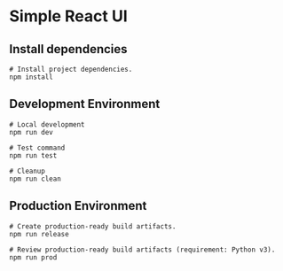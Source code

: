 # Simple React UI

## Install dependencies

```
# Install project dependencies.
npm install
```

## Development Environment

```
# Local development
npm run dev

# Test command
npm run test

# Cleanup
npm run clean
```

## Production Environment

```
# Create production-ready build artifacts.
npm run release

# Review production-ready build artifacts (requirement: Python v3).
npm run prod
```
